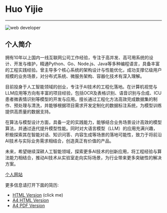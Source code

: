 # Huo Yijie
***

![web developer](https://cdn.huoyijie.cn/keynotes/web-developer.svg)

## 个人简介

拥有10年以上国内一线互联网公司工作经验，专注于高并发、高可用系统的设计、开发与维护，精通Python、Go、Node.js、Java等多种编程语言，具备丰富的工程实践经验。曾主导多个核心系统的架构设计与性能优化，成功支撑亿级用户规模的业务场景，对分布式系统、微服务架构、容器化技术有深入理解。

目前投身于人工智能领域的创业，专注于AI技术的工程化落地。在计算机视觉与LLM应用等方向有丰富的项目经验，包括OCR及表格识别、语音识别与合成、ICU患者微表情识别等模型的开发与应用。擅长通过工程化方法高效完成数据集的制作、预处理与清洗，并能够根据项目需求开发定制化的数据标注系统，为模型训练提供高质量的数据支持。

在算法与模型设计方面，具备一定的实践能力，能够结合业务场景设计高效的模型算法，并通过迭代提升模型性能。同时对大语言模型（LLM）的应用充满兴趣，积极探索其在智能对话、知识问答、内容生成等场景的落地可能性，致力于将前沿AI技术与实际业务需求相结合，创造真正有价值的产品。

未来，希望继续深耕人工智能领域，探索更多AI技术的创新应用，将工程经验与算法能力相结合，推动AI技术从实验室走向实际场景，为行业带来更多突破性的解决方案。

[个人网站](https://huoyijie.cn)

更多信息请打开下面的简历:
* [HTML Version](https://huoyijie.cn/about-me/resume) (click me)
* [A4 HTML Version](https://huoyijie.cn/about-me/resume/a4.html)
* [A4 PDF Version](https://huoyijie.cn/about-me/resume/huoyijie.pdf)